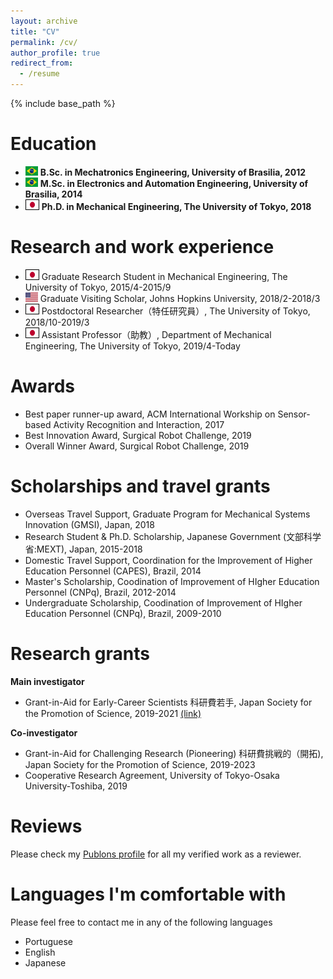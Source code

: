 ```yaml
---
layout: archive
title: "CV"
permalink: /cv/
author_profile: true
redirect_from:
  - /resume
---
```


{% include base_path %}

Education 
======
* <img src="/images/brazil_flag.png" width="20" height="15"> **B.Sc. in Mechatronics Engineering, University of Brasilia, 2012**
* <img src="/images/brazil_flag.png" width="20" height="15"> **M.Sc. in Electronics and Automation Engineering, University of Brasilia, 2014**
* <img style='border:1px solid #000000' src="/images/japan_flag.png" width="20" height="15"> **Ph.D. in Mechanical Engineering, The University of Tokyo, 2018**

Research and work experience
======
* <img style='border:1px solid #000000' src="/images/japan_flag.png" width="20" height="15"> Graduate Research Student in Mechanical Engineering, The University of Tokyo, 2015/4-2015/9
* <img src="/images/usa_flag.png" width="20" height="15"> Graduate Visiting Scholar, Johns Hopkins University, 2018/2-2018/3
* <img style='border:1px solid #000000' src="/images/japan_flag.png" width="20" height="15"> Postdoctoral Researcher（特任研究員）, The University of Tokyo, 2018/10-2019/3
* <img style='border:1px solid #000000' src="/images/japan_flag.png" width="20" height="15"> Assistant Professor（助教）, Department of Mechanical Engineering, The University of Tokyo, 2019/4-Today

Awards
=====
* Best paper runner-up award, ACM International Workship on Sensor-based Activity Recognition and Interaction, 2017
* Best Innovation Award, Surgical Robot Challenge, 2019
* Overall Winner Award, Surgical Robot Challenge, 2019

Scholarships and travel grants
======
* Overseas Travel Support, Graduate Program for Mechanical Systems Innovation (GMSI), Japan, 2018
* Research Student & Ph.D. Scholarship, Japanese Government (文部科学省:MEXT), Japan, 2015-2018
* Domestic Travel Support, Coordination for the Improvement of Higher Education Personnel (CAPES), Brazil, 2014
* Master's Scholarship, Coodination of Improvement of HIgher Education Personnel (CNPq), Brazil, 2012-2014
* Undergraduate Scholarship, Coodination of Improvement of HIgher Education Personnel (CNPq), Brazil, 2009-2010

Research grants
======

**Main investigator**
* Grant-in-Aid for Early-Career Scientists 科研費若手, Japan Society for the Promotion of Science, 2019-2021 [(link)](https://kaken.nii.ac.jp/en/grant/KAKENHI-PROJECT-19K14935/)

**Co-investigator**
* Grant-in-Aid for Challenging Research (Pioneering) 科研費挑戦的（開拓), Japan Society for the Promotion of Science, 2019-2023
* Cooperative Research Agreement, University of Tokyo-Osaka University-Toshiba, 2019

Reviews
======
Please check my [Publons profile](https://publons.com/researcher/1488056/murilo-marques-marinho/) for all my verified work as a reviewer.

Languages I'm comfortable with
======
Please feel free to contact me in any of the following languages
* Portuguese
* English
* Japanese
